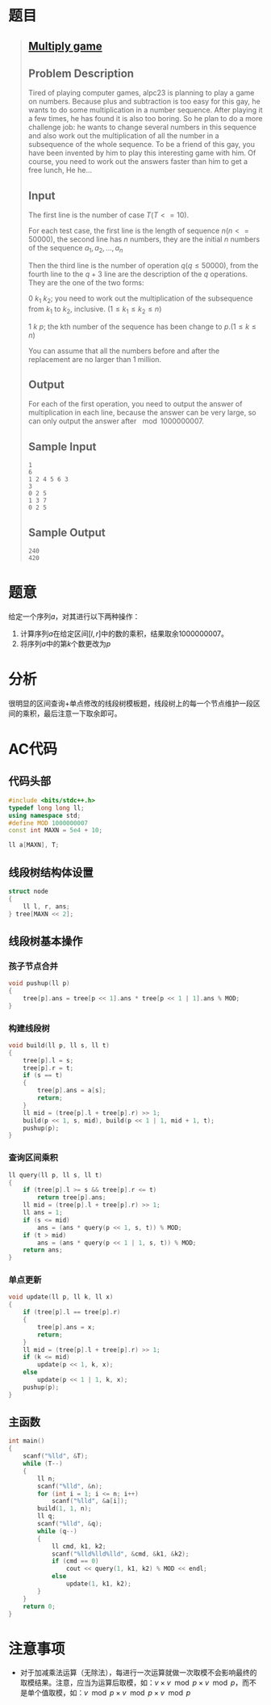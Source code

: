# 题目

> ## [Multiply game](http://acm.hdu.edu.cn/showproblem.php?pid=3074 "Multiply game")
> 
> ## Problem Description
>
> Tired of playing computer games, alpc23 is planning to play a game on numbers. Because plus and subtraction is too easy for this gay, he wants to do some multiplication in a number sequence. After playing it a few times, he has found it is also too boring. So he plan to do a more challenge job: he wants to change several numbers in this sequence and also work out the multiplication of all the number in a subsequence of the whole sequence.
> To be a friend of this gay, you have been invented by him to play this interesting game with him. Of course, you need to work out the answers faster than him to get a free lunch, He he…
>
> ## Input
>
> The first line is the number of case $T (T<=10)$.
> 
> For each test case, the first line is the length of sequence $n (n<=50000)$, the second line has $n$ numbers, they are the initial $n$ numbers of the sequence $a_1,a_2, …,a_n$
> 
> Then the third line is the number of operation $q (q \leq 50000)$, from the fourth line to the $q+3$ line are the description of the $q$ operations. They are the one of the two forms:
> 
> 0 $k_1$ $k_2$; you need to work out the multiplication of the subsequence from $k_1$ to $k_2$, inclusive. $(1 \leq k_1 \leq k_2 \leq n)$
> 
> 1 $k$ $p$; the kth number of the sequence has been change to $p. (1 \leq k \leq n)$
> 
> You can assume that all the numbers before and after the replacement are no larger than 1 million.
> 
> ## Output
> 
> For each of the first operation, you need to output the answer of multiplication in each line, because the answer can be very large, so can only output the answer after $\mod 1000000007$.
> 
> ## Sample Input
> 
> ```
> 1
> 6
> 1 2 4 5 6 3
> 3
> 0 2 5
> 1 3 7
> 0 2 5
> ```
>
> ## Sample Output
> 
> ```
> 240
> 420
> ```

# 题意

给定一个序列$a$，对其进行以下两种操作：

1. 计算序列$a$在给定区间$[l, r]$中的数的乘积，结果取余$1000000007$。
2. 将序列$a$中的第$k$个数更改为$p$

# 分析

很明显的区间查询+单点修改的线段树模板题，线段树上的每一个节点维护一段区间的乘积，最后注意一下取余即可。

# AC代码

## 代码头部

```C++
#include <bits/stdc++.h>
typedef long long ll;
using namespace std;
#define MOD 1000000007
const int MAXN = 5e4 + 10;

ll a[MAXN], T;
```

## 线段树结构体设置

```C++
struct node
{
    ll l, r, ans;
} tree[MAXN << 2];
```

## 线段树基本操作

### 孩子节点合并

```C++
void pushup(ll p)
{
    tree[p].ans = tree[p << 1].ans * tree[p << 1 | 1].ans % MOD;
}
```

### 构建线段树

```C++
void build(ll p, ll s, ll t)
{
    tree[p].l = s;
    tree[p].r = t;
    if (s == t)
    {
        tree[p].ans = a[s];
        return;
    }
    ll mid = (tree[p].l + tree[p].r) >> 1;
    build(p << 1, s, mid), build(p << 1 | 1, mid + 1, t);
    pushup(p);
}
```

### 查询区间乘积

```C++
ll query(ll p, ll s, ll t)
{
    if (tree[p].l >= s && tree[p].r <= t)
        return tree[p].ans;
    ll mid = (tree[p].l + tree[p].r) >> 1;
    ll ans = 1;
    if (s <= mid)
        ans = (ans * query(p << 1, s, t)) % MOD;
    if (t > mid)
        ans = (ans * query(p << 1 | 1, s, t)) % MOD;
    return ans;
}
```

### 单点更新

```C++
void update(ll p, ll k, ll x)
{
    if (tree[p].l == tree[p].r)
    {
        tree[p].ans = x;
        return;
    }
    ll mid = (tree[p].l + tree[p].r) >> 1;
    if (k <= mid)
        update(p << 1, k, x);
    else
        update(p << 1 | 1, k, x);
    pushup(p);
}
```

## 主函数

```C++
int main()
{
    scanf("%lld", &T);
    while (T--)
    {
        ll n;
        scanf("%lld", &n);
        for (int i = 1; i <= n; i++)
            scanf("%lld", &a[i]);
        build(1, 1, n);
        ll q;
        scanf("%lld", &q);
        while (q--)
        {
            ll cmd, k1, k2;
            scanf("%lld%lld%lld", &cmd, &k1, &k2);
            if (cmd == 0)
                cout << query(1, k1, k2) % MOD << endl;
            else
                update(1, k1, k2);
        }
    }
    return 0;
}
```

# 注意事项

- 对于加减乘法运算（无除法），每进行一次运算就做一次取模不会影响最终的取模结果。注意，应当为运算后取模，如：$v \times v \mod p \times v \mod p$，而不是单个值取模，如：$v \mod p \times v \mod p \times v \mod p$